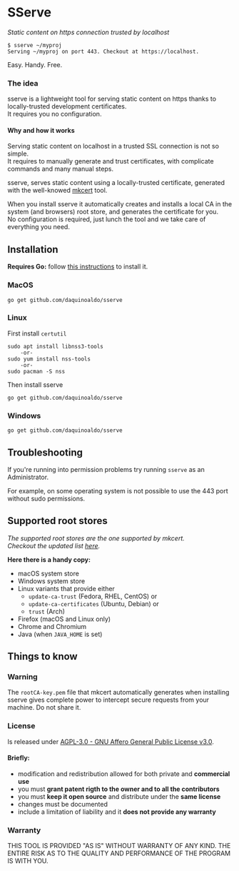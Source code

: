 # SServe
_Static content on https connection trusted by localhost_

```
$ sserve ~/myproj
Serving ~/myproj on port 443. Checkout at https://localhost.
```
Easy. Handy. Free.

### The idea
sserve is a lightweight tool for serving static content on https thanks to locally-trusted development certificates.  
It requires you no configuration.

#### Why and how it works
Serving static content on localhost in a trusted SSL connection is not so simple.  
It requires to manually generate and trust certificates, with complicate commands and many manual steps.

sserve, serves static content using a locally-trusted certificate, generated with the well-knowed [mkcert](https://github.com/FiloSottile/mkcert) tool.

When you install sserve it automatically creates and installs a local CA in the system (and browsers) root store, and generates the certificate for you.  
No configuration is required, just lunch the tool and we take care of everything you need.


## Installation
**Requires Go:** follow [this instructions](https://golang.org/doc/install) to install it.

### MacOS
```
go get github.com/daquinoaldo/sserve
```

### Linux
First install `certutil`
```
sudo apt install libnss3-tools
    -or-
sudo yum install nss-tools
    -or-
sudo pacman -S nss
```

Then install sserve
```
go get github.com/daquinoaldo/sserve
```

### Windows
```
go get github.com/daquinoaldo/sserve
```

## Troubleshooting
If you're running into permission problems try running `sserve` as an Administrator.

For example, on some operating system is not possible to use the 443 port without sudo permissions.

## Supported root stores
_The supported root stores are the one supported by mkcert.  
Checkout the updated list [here](https://github.com/FiloSottile/mkcert/blob/master/README.md#supported-root-stores)._

**Here there is a handy copy:**
- macOS system store
- Windows system store
- Linux variants that provide either
    - `update-ca-trust` (Fedora, RHEL, CentOS) or
    - `update-ca-certificates` (Ubuntu, Debian) or
    - `trust` (Arch)
- Firefox (macOS and Linux only)
- Chrome and Chromium
- Java (when `JAVA_HOME` is set)


## Things to know

### Warning
The `rootCA-key.pem` file that mkcert automatically generates when installing sserve gives complete power to intercept secure requests from your machine. Do not share it.

### License
Is released under [AGPL-3.0 - GNU Affero General Public License v3.0](LICENSE).

#### Briefly:
- modification and redistribution allowed for both private and **commercial use**
- you must **grant patent rigth to the owner and to all the contributors**
- you must **keep it open source** and distribute under the **same license**
- changes must be documented
- include a limitation of liability and it **does not provide any warranty**

### Warranty
THIS TOOL IS PROVIDED "AS IS" WITHOUT WARRANTY OF ANY KIND.
THE ENTIRE RISK AS TO THE QUALITY AND PERFORMANCE OF THE PROGRAM IS WITH YOU.
